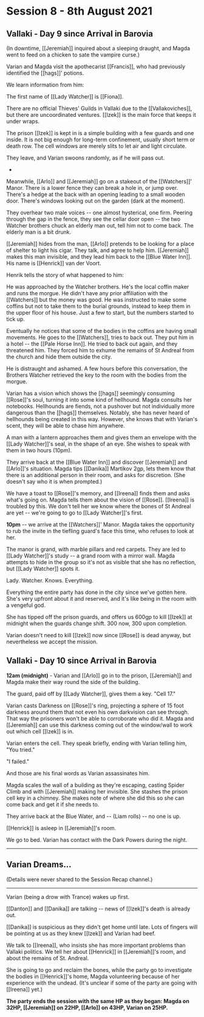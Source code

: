 # Session 8 - 8th August 2021

## Vallaki - Day 9 since Arrival in Barovia

(In downtime, [[Jeremiah]] inquired about a sleeping draught, and Magda went to feed on a chicken to sate the vampire curse.)

Varian and Magda visit the apothecarist [[Francis]], who had previously identified the [[hags]]' potions.

We learn information from him: 

The first name of [[Lady Watcher]] is [[Fiona]]. 

There are no official Thieves' Guilds in Vallaki due to the [[Vallakoviches]], but there are uncoordinated ventures. [[Izek]] is the main force that keeps it under wraps.

The prison [[Izek]] is kept in is a simple building with a few guards and one inside. It is not big enough for long-term confinement, usually short term or death row. The cell windows are merely slits to let air and light circulate.

They leave, and Varian swoons randomly, as if he will pass out.

*

Meanwhile, [[Arlo]] and [[Jeremiah]] go on a stakeout of the [[Watchers]]' Manor. There is a lower fence they can break a hole in, or jump over. There's a hedge at the back with an opening leading to a small wooden door. There's windows looking out on the garden (dark at the moment).

They overhear two male voices -- one almost hysterical, one firm. Peering through the gap in the fence, they see the cellar door open -- the two Watcher brothers chuck an elderly man out, tell him not to come back. The elderly man is a bit drunk.

[[Jeremiah]] hides from the man, [[Arlo]] pretends to be looking for a place of shelter to light his cigar. They talk, and agree to help him. [[Jeremiah]] makes this man invisible, and they lead him back to the [[Blue Water Inn]]. His name is [[Henrick]] van der Voort.

Henrik tells the story of what happened to him:

He was approached by the Watcher brothers. He's the local coffin maker and runs the morgue. He didn't have any prior affiliation with the [[Watchers]] but the money was good. He was instructed to make some coffins but not to take them to the burial grounds, instead to keep them in the upper floor of his house. Just a few to start, but the numbers started to tick up.

Eventually he notices that some of the bodies in the coffins are having small movements. He goes to the [[Watchers]], tries to back out. They put him in a hotel -- the [[Pale Horse Inn]]. He tried to back out again, and they threatened him. They forced him to exhume the remains of St Andreal from the church and hide them outside the city.

He is distraught and ashamed. A few hours before this conversation, the Brothers Watcher retrieved the key to the room with the bodies from the morgue.

Varian has a vision which shows the [[hags]] seemingly consuming [[Rose]]'s soul, turning it into some kind of hellhound. Magda consults her notebooks. Hellhounds are fiends, not a pushover but not individually more dangerous than the [[hags]] themselves. Notably, she has never heard of hellhounds being created in this way. However, she knows that with Varian's scent, they will be able to chase him anywhere.

A man with a lantern approaches them and gives them an envelope with the [[Lady Watcher]]'s seal, in the shape of an eye. She wishes to speak with them in two hours (10pm).

They arrive back at the [[Blue Water Inn]] and discover [[Jeremiah]] and [[Arlo]]'s situation. Magda tips [[Danika]] Martikov 2gp, lets them know that there is an additional person in their room, and asks for discretion. (She doesn't say who it is when prompted.)

We have a toast to [[Rose]]'s memory, and [[Ireena]] finds them and asks what's going on. Magda tells them about the vision of [[Rose]]. [[Ireena]] is troubled by this. We don't tell her we know where the bones of St Andreal are yet -- we're going to go to [[Lady Watcher]]'s first.

**10pm** -- we arrive at the [[Watchers]]' Manor. Magda takes the opportunity to rub the invite in the tiefling guard's face this time, who refuses to look at her.

The manor is grand, with marble pillars and red carpets. They are led to [[Lady Watcher]]'s study -- a grand room with a mirror wall. Magda attempts to hide in the group so it's not as visible that she has no reflection, but [[Lady Watcher]] spots it.

Lady. Watcher. Knows. Everything. 

Everything the entire party has done in the city since we've gotten here. She's very upfront about it and reserved, and it's like being in the room with a vengeful god.

She has tipped off the prison guards, and offers us 600gp to kill [[Izek]] at midnight when the guards change shift. 300 now, 300 upon completion.

Varian doesn't need to kill [[Izek]] now since [[Rose]] is dead anyway, but nevertheless we accept the mission.

## Vallaki - Day 10 since Arrival in Barovia

**12am (midnight)** - Varian and [[Arlo]] go in to the prison, [[Jeremiah]] and Magda make their way round the side of the building.

The guard, paid off by [[Lady Watcher]], gives them a key. "Cell 17."

Varian casts Darkness on [[Rose]]'s ring, projecting a sphere of 15 foot darkness around them that not even his own darkvision can see through. That way the prisoners won't be able to corroborate who did it. Magda and [[Jeremiah]] can use this darkness coming out of the window/wall to work out which cell [[Izek]] is in.

Varian enters the cell. They speak briefly, ending with Varian telling him, "You tried."

"I failed."

And those are his final words as Varian assassinates him.

Magda scales the wall of a building as they're escaping, casting Spider Climb and with [[Jeremiah]] making her invisible. She stashes the prison cell key in a chimney. She makes note of where she did this so she can come back and get it if she needs to.

They arrive back at the Blue Water, and -- (Liam rolls) -- no one is up.

[[Henrick]] is asleep in [[Jeremiah]]'s room.

We go to bed. Varian has contact with the Dark Powers during the night.

___

## Varian Dreams...

(Details were never shared to the Session Recap channel.)

___

Varian (being a drow with Trance) wakes up first.

[[Danton]] and [[Danika]] are talking -- news of [[Izek]]'s death is already out.

[[Danika]] is suspicious as they didn't get home until late. Lots of fingers will be pointing at us as they knew [[Izek]] and Varian had beef.

We talk to [[Ireena]], who insists she has more important problems than Vallaki politics. We tell her about [[Henrick]] in [[Jeremiah]]'s room, and about the remains of St. Andreal.

She is going to go and reclaim the bones, while the party go to investigate the bodies in [[Henrick]]'s home, Magda volunteering because of her experience with the undead. (It's unclear if some of the party are going with [[Ireena]] yet.)

**The party ends the session with the same HP as they began: Magda on 32HP, [[Jeremiah]] on 22HP, [[Arlo]] on 43HP, Varian on 25HP.**